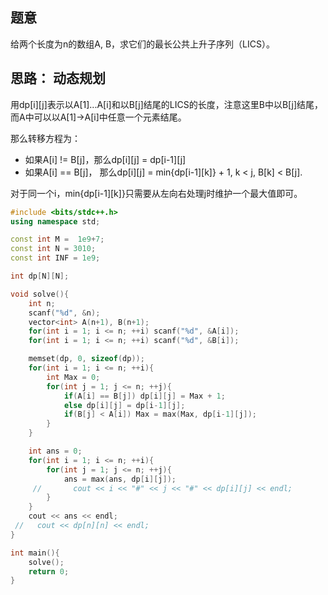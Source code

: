 
## 题意

给两个长度为n的数组A, B，求它们的最长公共上升子序列（LICS）。

## 思路： 动态规划

用dp[i][j]表示以A[1]...A[i]和以B[j]结尾的LICS的长度，注意这里B中以B[j]结尾，而A中可以以A[1]->A[i]中任意一个元素结尾。

那么转移方程为：

* 如果A[i] != B[j]，那么dp[i][j] = dp[i-1][j]
* 如果A[i] == B[j]， 那么dp[i][j] = min{dp[i-1][k]} + 1, k < j, B[k] < B[j].

对于同一个i，min{dp[i-1][k]}只需要从左向右处理j时维护一个最大值即可。

``` cpp
#include <bits/stdc++.h>
using namespace std;

const int M =  1e9+7;
const int N = 3010;
const int INF = 1e9;

int dp[N][N];

void solve(){
    int n;
    scanf("%d", &n);
    vector<int> A(n+1), B(n+1);
    for(int i = 1; i <= n; ++i) scanf("%d", &A[i]);
    for(int i = 1; i <= n; ++i) scanf("%d", &B[i]);

    memset(dp, 0, sizeof(dp));
    for(int i = 1; i <= n; ++i){
        int Max = 0;
        for(int j = 1; j <= n; ++j){
            if(A[i] == B[j]) dp[i][j] = Max + 1;
            else dp[i][j] = dp[i-1][j];
            if(B[j] < A[i]) Max = max(Max, dp[i-1][j]);
        }
    }

    int ans = 0;
    for(int i = 1; i <= n; ++i){
        for(int j = 1; j <= n; ++j){
            ans = max(ans, dp[i][j]);
     //       cout << i << "#" << j << "#" << dp[i][j] << endl;
        }
    }
    cout << ans << endl;
 //   cout << dp[n][n] << endl;
}

int main(){
    solve();
    return 0;
}

```
